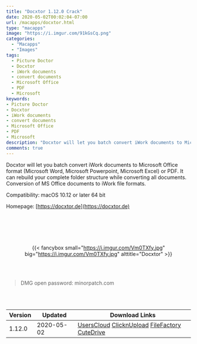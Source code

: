 ```yaml
---
title: "Docxtor 1.12.0 Crack"
date: 2020-05-02T00:02:04-07:00
url: /macapps/docxtor.html
type: "macapps"
image: "https://i.imgur.com/91kGsCq.png"
categories:
  - "Macapps"
  - "Images"
tags:
  - Picture Doctor
  - Docxtor
  - iWork documents
  - convert documents
  - Microsoft Office
  - PDF
  - Microsoft
keywords:
- Picture Doctor
- Docxtor
- iWork documents
- convert documents
- Microsoft Office
- PDF
- Microsoft
description: "Docxtor will let you batch convert iWork documents to Microsoft Office format (Microsoft Word, Microsoft Powerpoint, Microsoft Excel) or PDF"
comments: true
---
```


Docxtor will let you batch convert iWork documents to Microsoft Office format (Microsoft Word, Microsoft Powerpoint, Microsoft Excel) or PDF. It can rebuild your complete folder structure while converting all documents. Conversion of MS Office documents to iWork file formats.

Compatibility: macOS 10.12 or later 64 bit

Homepage: [https://docxtor.de](https://docxtor.de)

<br/>
<br/>
<script async src="https://pagead2.googlesyndication.com/pagead/js/adsbygoogle.js"></script>
<ins class="adsbygoogle"
     style="display:block; text-align:center;"
     data-ad-layout="in-article"
     data-ad-format="fluid"
     data-ad-client="ca-pub-8746275014476192"
     data-ad-slot="5144997159"></ins>
<script>
     (adsbygoogle = window.adsbygoogle || []).push({});
</script>
<br/>
<br/>


<center>

{{< fancybox small="https://i.imgur.com/Vm0TXfy.jpg" big="https://i.imgur.com/Vm0TXfy.jpg" alttitle="Docxtor" >}}

</center>

<br/>
<br/>


> DMG open password: minorpatch.com

<br/>

<br/>
<div id="history_version" class="history_version">

| Version | Updated | Download Links |
| ---- | ---- | ---- |
| 1.12.0 | 2020-05-02 | [UsersCloud](https://ouo.io/oQcqslw)   [ClicknUpload](https://ouo.io/9nGL5t)   [FileFactory](https://ouo.io/bTv2I3)   [CuteDrive](https://ouo.io/kGbWhS) |

</div>
